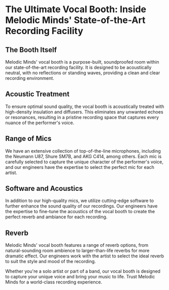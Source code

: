 # The Ultimate Vocal Booth: Inside Melodic Minds' State-of-the-Art Recording Facility

## The Booth Itself

Melodic Minds' vocal booth is a purpose-built, soundproofed room within our state-of-the-art recording facility. It is designed to be acoustically neutral, with no reflections or standing waves, providing a clean and clear recording environment.

## Acoustic Treatment

To ensure optimal sound quality, the vocal booth is acoustically treated with high-density insulation and diffusers. This eliminates any unwanted echoes or resonances, resulting in a pristine recording space that captures every nuance of the performer's voice.

## Range of Mics

We have an extensive collection of top-of-the-line microphones, including the Neumann U87, Shure SM7B, and AKG C414, among others. Each mic is carefully selected to capture the unique character of the performer's voice, and our engineers have the expertise to select the perfect mic for each artist.

## Software and Acoustics

In addition to our high-quality mics, we utilize cutting-edge software to further enhance the sound quality of our recordings. Our engineers have the expertise to fine-tune the acoustics of the vocal booth to create the perfect reverb and ambiance for each recording.

## Reverb

Melodic Minds' vocal booth features a range of reverb options, from natural-sounding room ambience to larger-than-life reverbs for more dramatic effect. Our engineers work with the artist to select the ideal reverb to suit the style and mood of the recording.

Whether you're a solo artist or part of a band, our vocal booth is designed to capture your unique voice and bring your music to life. Trust Melodic Minds for a world-class recording experience.
